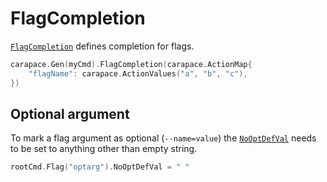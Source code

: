 # FlagCompletion

[`FlagCompletion`] defines completion for flags.

```go
carapace.Gen(myCmd).FlagCompletion(carapace.ActionMap{
    "flagName": carapace.ActionValues("a", "b", "c"),
})
```

## Optional argument

To mark a flag argument as optional (`--name=value`) the [`NoOptDefVal`] needs to be set to anything other than empty string.

```go
rootCmd.Flag("optarg").NoOptDefVal = " "
```

[`FlagCompletion`]:https://pkg.go.dev/github.com/carapace-sh/carapace#Carapace.FlagCompletion
[`NoOptDefVal`]:https://pkg.go.dev/github.com/spf13/pflag#Flag
